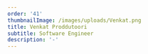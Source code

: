 ```yaml
---
order: '41'
thumbnailImage: /images/uploads/Venkat.png
title: Venkat Proddutoori
subtitle: Software Engineer
description: '-'
---
```


